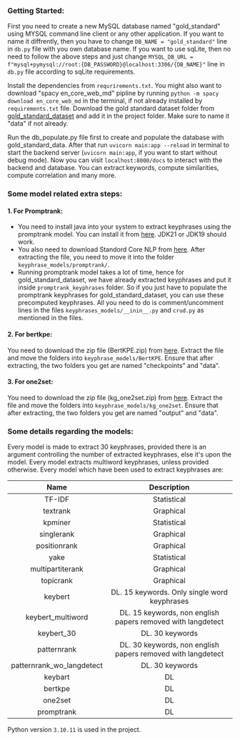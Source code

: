 ### Getting Started:
First you need to create a new MySQL database named "gold_standard" using MYSQL command line client or any other application. If you want to name it diffrently, then you have to change `DB_NAME = "gold_standard"` line in `db.py` file with you own database name. If you want to use sqLite, then no need to follow the above steps and just change `MYSQL_DB_URL = f"mysql+pymysql://root:{DB_PASSWORD}@localhost:3306/{DB_NAME}"` line in `db.py` file according to sqLite requirements.

Install the dependencies from `requrirements.txt`. You might also want to download "spacy en_core_web_md" pipline by running `python -m spacy download en_core_web_md` in the terminal, if not already installed by `requirements.txt` file. Download the gold standard dataset folder from [gold_standard_dataset](https://github.com/niharshah/goldstandard-reviewer-paper-match) and add it in the project folder. Make sure to name it "data" if not already.

Run the db_populate.py file first to create and populate the database with gold_standard_data. After that run `uvicorn main:app --reload` in terminal to start the backend server (`uvicorn main:app`, if you want to start without debug mode). Now you can visit `localhost:8000/docs` to interact with the backend and database. You can extract keywords, compute similarities, compute correlation and many more.

### Some model related extra steps:
#### 1. For Promptrank:
- You need to install java into your system to extract keyphrases using the promptrank model. You can install it from [here](https://www.oracle.com/java/technologies/downloads/#jdk21-windows). JDK21 or JDK19 should work.
- You also need to download Standord Core NLP from [here](https://stanfordnlp.github.io/CoreNLP/download.html). After extracting the file, you need to move it into the folder `keyphrase_models/promptrank/`.
- Running promptrank model takes a lot of time, hence for gold_standard_dataset, we have already extracted keyphrases and put it inside `promptrank_keyphrases` folder. So if you just have to populate the promptrank keyphrases for gold_standard_dataset, you can use these precomputed keyphrases. All you need to do is comment/uncomment lines in the files `keyphrases_models/__inin__.py` and `crud.py` as mentioned in the files.

#### 2. For bertkpe:
You need to download the zip file (BertKPE.zip) from [here](https://drive.google.com/drive/folders/1qDUtiR3QtNYVPfpIfjWiO_iFwCw_gCzT?usp=sharing). Extract the file and move the folders into `keyphrase_models/BertKPE`. Ensure that after extracting, the two folders you get are named "checkpoints" and "data".

#### 3. For one2set:
You need to download the zip file (kg_one2set.zip) from [here](https://drive.google.com/drive/folders/1qDUtiR3QtNYVPfpIfjWiO_iFwCw_gCzT?usp=sharing). Extract the file and move the folders into `keyphrase_models/kg_one2set`. Ensure that after extracting, the two folders you get are named "output" and "data".

### Some details regarding the models:
Every model is made to extract 30 keyphrases, provided there is an argument controlling the number of extracted keyphrases, else it's upon the model. Every model extracts multiword keyphrases, unless provided otherwise. Every model which have been used to extract keyphrases are:

| Name   |      Description      |
|:----------:|:-------------:|
| TF-IDF | Statistical |
| textrank | Graphical |
| kpminer | Statistical |
| singlerank | Graphical |
| positionrank | Graphical |
| yake | Statistical |
| multipartiterank | Graphical |
| topicrank | Graphical |
| keybert | DL. 15 keywords. Only single word keyphrases |
| keybert_multiword | DL. 15 keywords, non english papers removed with langdetect |
| keybert_30 | DL. 30 keywords |
| patternrank | DL. 30 keywords, non english papers removed with langdetect |
| patternrank_wo_langdetect | DL. 30 keywords |
| keybart | DL |
| bertkpe | DL |
| one2set | DL |
| promptrank | DL |

Python version `3.10.11` is used in the project.
